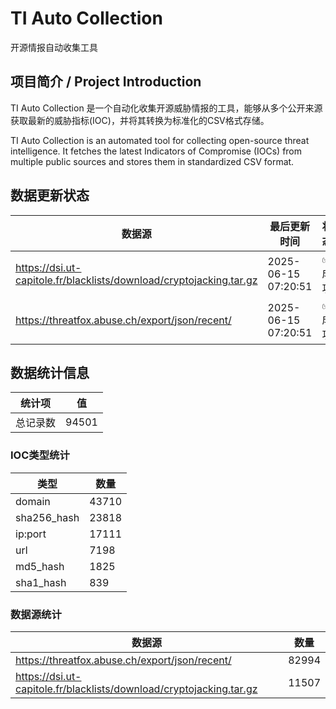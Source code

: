 # TI Auto Collection

 开源情报自动收集工具

## 项目简介 / Project Introduction

TI Auto Collection 是一个自动化收集开源威胁情报的工具，能够从多个公开来源获取最新的威胁指标(IOC)，并将其转换为标准化的CSV格式存储。

TI Auto Collection is an automated tool for collecting open-source threat intelligence. It fetches the latest Indicators of Compromise (IOCs) from multiple public sources and stores them in standardized CSV format.

## 数据更新状态

| 数据源 | 最后更新时间 | 状态 |
|--------|------------|------|
| https://dsi.ut-capitole.fr/blacklists/download/cryptojacking.tar.gz | 2025-06-15 07:20:51 | ✅ 成功 |
| https://threatfox.abuse.ch/export/json/recent/ | 2025-06-15 07:20:51 | ✅ 成功 |

















































































## 数据统计信息

| 统计项 | 值 |
|--------|----|
| 总记录数 | 94501 |

### IOC类型统计

| 类型 | 数量 |
|------|------|
| domain | 43710 |
| sha256_hash | 23818 |
| ip:port | 17111 |
| url | 7198 |
| md5_hash | 1825 |
| sha1_hash | 839 |

### 数据源统计

| 数据源 | 数量 |
|--------|------|
| https://threatfox.abuse.ch/export/json/recent/ | 82994 |
| https://dsi.ut-capitole.fr/blacklists/download/cryptojacking.tar.gz | 11507 |
